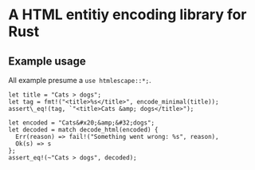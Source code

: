 # A HTML entitiy encoding library for Rust
## Example usage
All example presume a `use htmlescape::*;`.

```
let title = "Cats > dogs";
let tag = fmt!("<title>%s</title>", encode_minimal(title));
assert\_eq!(tag, `"<title>Cats &amp; dogs</title>");
```

```
let encoded = "Cats&#x20;&amp;&#32;dogs";
let decoded = match decode_html(encoded) {
  Err(reason) => fail!("Something went wrong: %s", reason),
  Ok(s) => s
};
assert_eq!(~"Cats > dogs", decoded);
```
